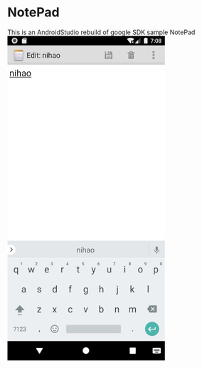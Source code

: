 # NotePad
This is an AndroidStudio rebuild of google SDK sample NotePad
![image](https://github.com/youurs/Notepad1/blob/master/Photo/Snipaste_2021-05-24_15-08-26.jpg)
